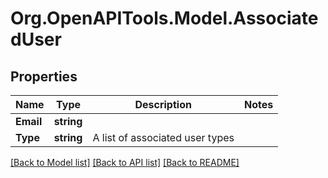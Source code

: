 # Org.OpenAPITools.Model.AssociatedUser

## Properties

Name | Type | Description | Notes
------------ | ------------- | ------------- | -------------
**Email** | **string** |  | 
**Type** | **string** | A list of associated user types | 

[[Back to Model list]](../README.md#documentation-for-models) [[Back to API list]](../README.md#documentation-for-api-endpoints) [[Back to README]](../README.md)

